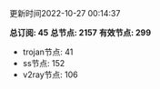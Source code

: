 更新时间2022-10-27 00:14:37

**总订阅: 45**
**总节点: 2157**
**有效节点: 299**
- trojan节点: 41
- ss节点: 152
- v2ray节点: 106
